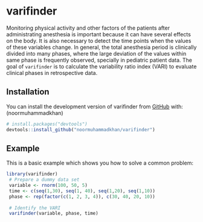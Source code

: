 
<!-- README.md is generated from README.Rmd. Please edit that file -->

# varifinder

<!-- badges: start -->
<!-- badges: end -->

Monitoring physical activity and other factors of the patients after
administrating anesthesia is important because it can have several
effects on the body. It is also necessary to detect the time points when
the values of these variables change. In general, the total anesthesia
period is clinically divided into many phases, where the large deviation
of the values within same phase is frequently observed, specially in
pediatric patient data. The goal of `varifinder` is to calculate the
variability ratio index (VARI) to evaluate clinical phases in retrospective 
data.

## Installation

You can install the development version of varifinder from
[GitHub](https://github.com/) with: (noormuhammadkhan)

``` r
# install.packages("devtools")
devtools::install_github("noormuhammadkhan/varifinder")
```

## Example

This is a basic example which shows you how to solve a common problem:

``` r
library(varifinder)
 # Prepare a dummy data set
 variable <- rnorm(100, 50, 5)
 time <- c(seq(1,30), seq(1, 40), seq(1,20), seq(1,10))
 phase <- rep(factor(c(1, 2, 3, 4)), c(30, 40, 20, 10))
 
 # Identify the VARI
 varifinder(variable, phase, time)
```
